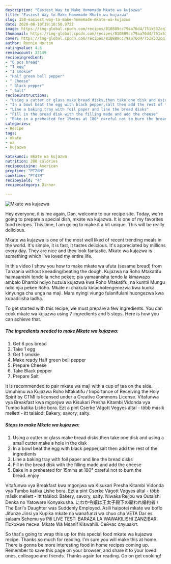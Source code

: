 ```yaml
---
description: "Easiest Way to Make Homemade Mkate wa kujazwa"
title: "Easiest Way to Make Homemade Mkate wa kujazwa"
slug: 158-easiest-way-to-make-homemade-mkate-wa-kujazwa
date: 2020-08-10T19:10:50.972Z
image: https://img-global.cpcdn.com/recipes/810889cc79aa76d4/751x532cq70/mkate-wa-kujazwa-recipe-main-photo.jpg
thumbnail: https://img-global.cpcdn.com/recipes/810889cc79aa76d4/751x532cq70/mkate-wa-kujazwa-recipe-main-photo.jpg
cover: https://img-global.cpcdn.com/recipes/810889cc79aa76d4/751x532cq70/mkate-wa-kujazwa-recipe-main-photo.jpg
author: Ronnie Horton
ratingvalue: 4.6
reviewcount: 33149
recipeingredient:
- "6 pcs bread"
- "1 egg"
- "1 smokie"
- "Half green bell pepper"
- " Cheese"
- " Black pepper"
- " Salt"
recipeinstructions:
- "Using a cutter or glass make bread disks,then take one disk and using a small cutter make a hole in the disk"
- "In a bowl beat the egg with black pepper,salt then add the rest of the ingredients"
- "Line a baking tray with foil paper and line the bread disks"
- "Fill in the bread disk with the filling made and add the cheese"
- "Bake in a preheated for 15mins at 180° careful not to burn the bread..enjoy"
categories:
- Recipe
tags:
- mkate
- wa
- kujazwa

katakunci: mkate wa kujazwa 
nutrition: 208 calories
recipecuisine: American
preptime: "PT28M"
cooktime: "PT47M"
recipeyield: "4"
recipecategory: Dinner

---
```



![Mkate wa kujazwa](https://img-global.cpcdn.com/recipes/810889cc79aa76d4/751x532cq70/mkate-wa-kujazwa-recipe-main-photo.jpg)

Hey everyone, it is me again, Dan, welcome to our recipe site. Today, we're going to prepare a special dish, mkate wa kujazwa. It is one of my favorites food recipes. This time, I am going to make it a bit unique. This will be really delicious.

Mkate wa kujazwa is one of the most well liked of recent trending meals in the world. It's simple, it is fast, it tastes delicious. It's appreciated by millions every day. They are nice and they look fantastic. Mkate wa kujazwa is something which I've loved my entire life.

In this video I show you how to make mkate wa ufuta (sesame bread) from Tanzania without kneading/beating the dough. Kujazwa na Roho Mtakatifu haimaanishi tendo la nche pekee; pia yamaanisha tendo la kimawazo ambalo Dhambi ndiyo huzuia kujazwa kwa Roho Mtakatifu, na kumtii Mungu ndio njia pekee Roho. Mkate ni chakula kinachotengenezwa kwa kuoka kinyunga cha unga na maji. Mara nyingi viungo fulanifulani huongezwa kwa kubadilisha ladha.


To get started with this recipe, we must prepare a few ingredients. You can cook mkate wa kujazwa using 7 ingredients and 5 steps. Here is how you can achieve that.

<!--inarticleads1-->

##### The ingredients needed to make Mkate wa kujazwa:

1. Get 6 pcs bread
1. Take 1 egg
1. Get 1 smokie
1. Make ready Half green bell pepper
1. Prepare  Cheese
1. Take  Black pepper
1. Prepare  Salt


It is recommended to pair mkate wa maji with a cup of tea on the side. Umuhimu wa Kujazwa Roho Mtakatifu / Importance of Receiving the Holy Spirit by CTMI is licensed under a Creative Commons License. Vitafunwa vya Breakfast kwa mgonjwa wa Kisukari Presha Kitambi Vidonda vya Tumbo katika Lishe bora. Ezt a pint Cserke Vágott Vegyes által - több másik mellett - itt találod: Bakery, savory, salty. 

<!--inarticleads2-->

##### Steps to make Mkate wa kujazwa:

1. Using a cutter or glass make bread disks,then take one disk and using a small cutter make a hole in the disk
1. In a bowl beat the egg with black pepper,salt then add the rest of the ingredients
1. Line a baking tray with foil paper and line the bread disks
1. Fill in the bread disk with the filling made and add the cheese
1. Bake in a preheated for 15mins at 180° careful not to burn the bread..enjoy


Vitafunwa vya Breakfast kwa mgonjwa wa Kisukari Presha Kitambi Vidonda vya Tumbo katika Lishe bora. Ezt a pint Cserke Vágott Vegyes által - több másik mellett - itt találod: Bakery, savory, salty. Niwaka Reijou wa Outaishi Denka no Yatoware Konyakusha. にわか令嬢は王太子殿下の雇われ婚約者 / The Earl&#39;s Daughter was Suddenly Employed. Asili haipotei mkate wa boflo Jifunze Jinsi ya Kupika mkate na wanafunzi wa chuo cha VETA Dar es salaam Sehemu ya Pili LIVE TEST: BARAZA LA WAWAKILISHI ZANZIBAR. Похожие песни. Mkate Wa Msanif Kiswahili. Сейчас слушают. 

So that's going to wrap this up for this special food mkate wa kujazwa recipe. Thanks so much for reading. I'm sure you will make this at home. There is gonna be more interesting food in home recipes coming up. Remember to save this page on your browser, and share it to your loved ones, colleague and friends. Thanks again for reading. Go on get cooking!
